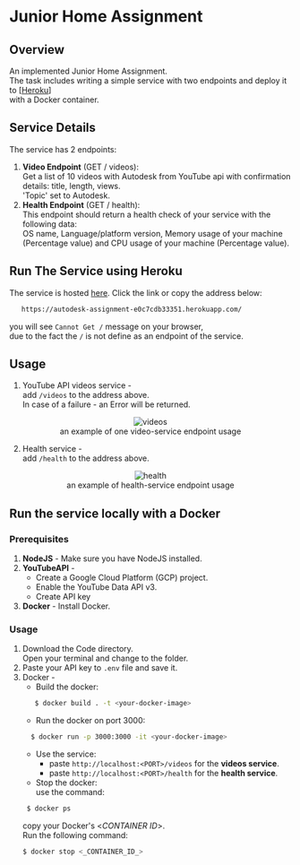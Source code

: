 # Junior Home Assignment

## Overview

An implemented Junior Home Assignment. </br>
The task includes writing a simple service with two endpoints and deploy it to [[Heroku](https://www.heroku.com/)] </br>
with a Docker container. </br>

## Service Details
The service has 2 endpoints:
1.  **Video Endpoint** (GET / videos): </br>
    Get a list of 10 videos with Autodesk from YouTube api with confirmation details: title, length, views.</br> 'Topic' set to Autodesk.
2. **Health Endpoint** (GET / health): </br>
   This endpoint should return a health check of your service with the following data: </br>
OS name, Language/platform version, Memory usage of your machine (Percentage value) and CPU usage of your machine (Percentage value).

## Run The Service using Heroku
The service is hosted [here](https://autodesk-assignment-e0c7cdb33351.herokuapp.com/).
Click the link or copy the address below:
```sh
   https://autodesk-assignment-e0c7cdb33351.herokuapp.com/
   ```
you will see `Cannot Get /` message on your browser, </br>
due to the fact the `/` is not define as an endpoint of the service.

## Usage
1. YouTube API videos service - </br>
add `/videos` to the address above. </br> In case of a failure - an Error will be returned.
<div align="center">
<img src="https://i.ibb.co/zGL3p6x/videos.png" alt="videos">
<br/> an example of one video-service endpoint usage
</div>  

2. Health service - </br>
add `/health` to the address above. <br>
<div align="center">
<img src="https://i.ibb.co/YR0hGK1/health.png" alt="health">
<br/> an example of health-service endpoint usage
</div>

## Run the service locally with a Docker
### Prerequisites
1. **NodeJS** - Make sure you have NodeJS installed.
2. **YouTubeAPI** -
   * Create a Google Cloud Platform (GCP) project.
   * Enable the YouTube Data API v3.
   * Create API key
3. **Docker** - Install Docker.

### Usage
1. Download the Code directory. </br> Open your terminal and change to the folder.
2. Paste your API key to `.env` file and save it.
3. Docker -
   * Build the docker: </br>
    ```sh
       $ docker build . -t <your-docker-image>
    ```
    * Run the docker on port 3000:
   ``` sh
     $ docker run -p 3000:3000 -it <your-docker-image>
   ```
    * Use the service:
      * paste `http://localhost:<PORT>/videos` for the **videos service**.
      * paste `http://localhost:<PORT>/health` for the **health service**.
    * Stop the docker: </br> use the command:
   ```sh
    $ docker ps 
   ```
   copy your Docker's <_CONTAINER ID_>. </br> Run the following command:
    ```sh
    $ docker stop <_CONTAINER_ID_>
    ```